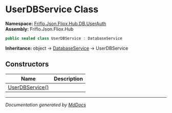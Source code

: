 ﻿<!--  
  <auto-generated>   
    The contents of this file were generated by a tool.  
    Changes to this file may be list if the file is regenerated  
  </auto-generated>   
-->

# UserDBService Class

**Namespace:** [Friflo.Json.Fliox.Hub.DB.UserAuth](../index.md)  
**Assembly:** Friflo.Json.Fliox.Hub

```csharp
public sealed class UserDBService : DatabaseService
```

**Inheritance:** object → [DatabaseService](../../../Host/DatabaseService/index.md) → UserDBService

## Constructors

| Name                                     | Description |
| ---------------------------------------- | ----------- |
| [UserDBService()](constructors/index.md) |             |

___

*Documentation generated by [MdDocs](https://github.com/ap0llo/mddocs)*
